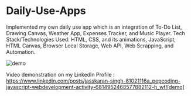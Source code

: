 # Daily-Use-Apps

Implemented my own daily use app which is an integration of To-Do List, Drawing Canvas, Weather App, Expenses Tracker, and Music Player.
Tech Stack/Technologies Used: HTML, CSS, and its animations, JavaScript, HTML Canvas, Browser Local Storage, Web API, Web Scrapping, and Automation.

![demo](https://user-images.githubusercontent.com/59541154/128607189-76710fd1-abfd-4afa-9ea5-a462b85e57a0.gif)


Video demonstration on my LinkedIn Profile :
https://www.linkedin.com/posts/jasskaran-singh-81021116a_pepcoding-javascript-webdevelopment-activity-6814952468577882112-h_wf![demo]



